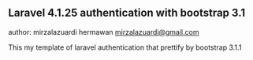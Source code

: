 ## Laravel 4.1.25 authentication with bootstrap 3.1 
author: mirzalazuardi hermawan <mirzalazuardi@gmail.com>

This my template of laravel authentication that prettify by bootstrap 3.1.1

